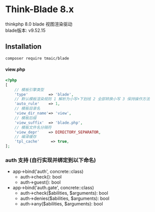 # Think-Blade 8.x
thinkphp 8.0 blade 视图渲染驱动  
blade版本: v9.52.15


## Installation
```
composer require tmaic/blade
```

#### view.php
```php
<?php
[
    // 模板引擎类型
    'type'         => 'blade',
    // 默认模板渲染规则 1 解析为小写+下划线 2 全部转换小写 3 保持操作方法
    'auto_rule'    => 1,
    // 模板目录名
    'view_dir_name'=> 'view',
    // 模板后缀
    'view_suffix'  => 'blade.php',
    // 模板文件名分隔符
    'view_depr'    => DIRECTORY_SEPARATOR,
    // 编译缓存
    'tpl_cache'     => true,
];
```


### auth 支持 (自行实现并绑定到以下命名)
- app->bind('auth', concrete::class)
  - auth->check(): bool
  - auth->guest(): bool
- app->bind('auth.gate', concrete::class)
  - auth->check($abilities, $arguments): bool
  - auth->denies($abilities, $arguments): bool
  - auth->any($abilities, $arguments): bool

